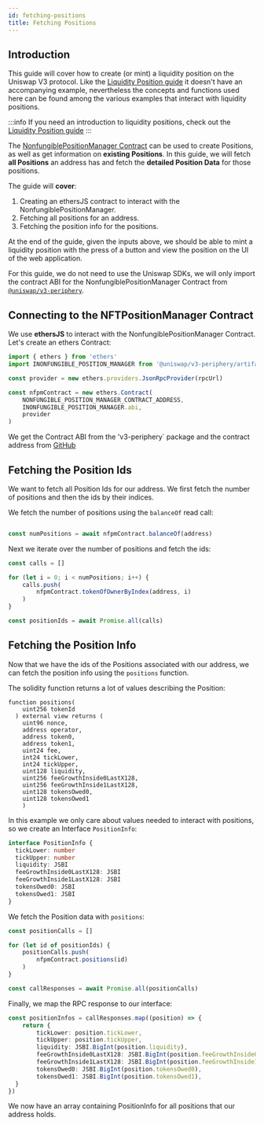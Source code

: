 ```yaml
---
id: fetching-positions
title: Fetching Positions
---
```


## Introduction

This guide will cover how to create (or mint) a liquidity position on the Uniswap V3 protocol.
Like the [Liquidity Position guide](./01-position-data.md) it doesn't have an accompanying example, nevertheless the concepts and functions used here can be found among the various examples that interact with liquidity positions.

:::info
If you need an introduction to liquidity positions, check out the [Liquidity Position guide](./01-position-data.md)
:::

The [NonfungiblePositionManager Contract](../../../../contracts/v3/reference/periphery/NonfungiblePositionManager.md) can be used to create Positions, as well as get information on **existing Positions**.
In this guide, we will fetch **all Positions** an address has and fetch the **detailed Position Data** for those positions.

The guide will **cover**:

1. Creating an ethersJS contract to interact with the NonfungiblePositionManager.
2. Fetching all positions for an address.
3. Fetching the position info for the positions.

At the end of the guide, given the inputs above, we should be able to mint a liquidity position with the press of a button and view the position on the UI of the web application.

For this guide, we do not need to use the Uniswap SDKs, we will only import the contract ABI for the NonfungiblePositionManager Contract from [`@uniswap/v3-periphery`](https://www.npmjs.com/package/@uniswap/v3-periphery).

## Connecting to the NFTPositionManager Contract

We use **ethersJS** to interact with the NonfungiblePositionManager Contract. Let's create an ethers Contract:

```typescript
import { ethers } from 'ethers'
import INONFUNGIBLE_POSITION_MANAGER from '@uniswap/v3-periphery/artifacts/contracts/NonfungiblePositionManager.sol/NonfungiblePositionManager.json'

const provider = new ethers.providers.JsonRpcProvider(rpcUrl)

const nfpmContract = new ethers.Contract(
    NONFUNGIBLE_POSITION_MANAGER_CONTRACT_ADDRESS,
    INONFUNGIBLE_POSITION_MANAGER.abi,
    provider
)
```

We get the Contract ABI from the 'v3-periphery` package and the contract address from [GitHub](https://github.com/Uniswap/v3-periphery/blob/main/deploys.md)

## Fetching the Position Ids

We want to fetch all Position Ids for our address. We first fetch the number of positions and then the ids by their indices.

We fetch the number of positions using the `balanceOf` read call:

```typescript

const numPositions = await nfpmContract.balanceOf(address)
```

Next we iterate over the number of positions and fetch the ids:

```typescript
const calls = []

for (let i = 0; i < numPositions; i++) {
    calls.push(
        nfpmContract.tokenOfOwnerByIndex(address, i)
    )
}

const positionIds = await Promise.all(calls)
```

## Fetching the Position Info

Now that we have the ids of the Positions associated with our address, we can fetch the position info using the `positions` function.

The solidity function returns a lot of values describing the Position:

```solidity
function positions(
    uint256 tokenId
  ) external view returns (
    uint96 nonce, 
    address operator, 
    address token0, 
    address token1, 
    uint24 fee, 
    int24 tickLower, 
    int24 tickUpper, 
    uint128 liquidity, 
    uint256 feeGrowthInside0LastX128, 
    uint256 feeGrowthInside1LastX128, 
    uint128 tokensOwed0, 
    uint128 tokensOwed1
    )
```

In this example we only care about values needed to interact with positions, so we create an Interface `PositionInfo`:

```typescript
interface PositionInfo {
  tickLower: number
  tickUpper: number
  liquidity: JSBI
  feeGrowthInside0LastX128: JSBI
  feeGrowthInside1LastX128: JSBI
  tokensOwed0: JSBI
  tokensOwed1: JSBI
}
```

We fetch the Position data with `positions`:

```typescript
const positionCalls = []

for (let id of positionIds) {
    positionCalls.push(
        nfpmContract.positions(id)
    )
}

const callResponses = await Promise.all(positionCalls)
```

Finally, we map the RPC response to our interface:

```typescript
const positionInfos = callResponses.map((position) => {
    return {
        tickLower: position.tickLower,
        tickUpper: position.tickUpper,
        liquidity: JSBI.BigInt(position.liquidity),
        feeGrowthInside0LastX128: JSBI.BigInt(position.feeGrowthInside0LastX128),
        feeGrowthInside1LastX128: JSBI.BigInt(position.feeGrowthInside1LastX128),
        tokensOwed0: JSBI.BigInt(position.tokensOwed0),
        tokensOwed1: JSBI.BigInt(position.tokensOwed1),
  }
})
```

We now have an array containing PositionInfo for all positions that our address holds.
